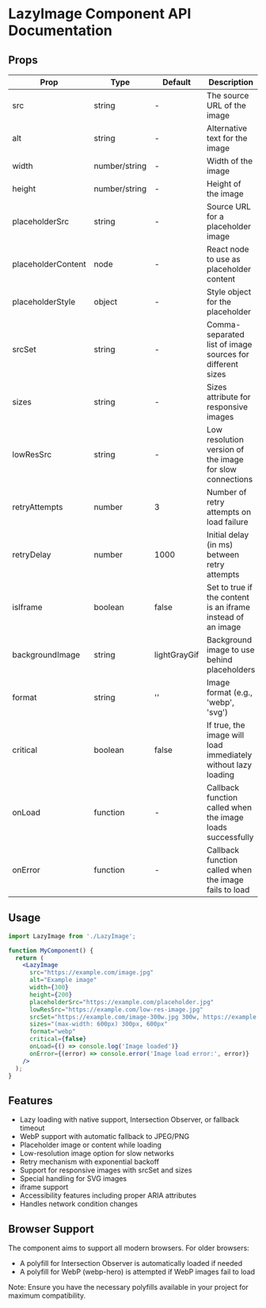 # LazyImage Component API Documentation

## Props

| Prop | Type | Default | Description |
|------|------|---------|-------------|
| src | string | - | The source URL of the image |
| alt | string | - | Alternative text for the image |
| width | number/string | - | Width of the image |
| height | number/string | - | Height of the image |
| placeholderSrc | string | - | Source URL for a placeholder image |
| placeholderContent | node | - | React node to use as placeholder content |
| placeholderStyle | object | - | Style object for the placeholder |
| srcSet | string | - | Comma-separated list of image sources for different sizes |
| sizes | string | - | Sizes attribute for responsive images |
| lowResSrc | string | - | Low resolution version of the image for slow connections |
| retryAttempts | number | 3 | Number of retry attempts on load failure |
| retryDelay | number | 1000 | Initial delay (in ms) between retry attempts |
| isIframe | boolean | false | Set to true if the content is an iframe instead of an image |
| backgroundImage | string | lightGrayGif | Background image to use behind placeholders |
| format | string | '' | Image format (e.g., 'webp', 'svg') |
| critical | boolean | false | If true, the image will load immediately without lazy loading |
| onLoad | function | - | Callback function called when the image loads successfully |
| onError | function | - | Callback function called when the image fails to load |

## Usage

```jsx
import LazyImage from './LazyImage';

function MyComponent() {
  return (
    <LazyImage
      src="https://example.com/image.jpg"
      alt="Example image"
      width={300}
      height={200}
      placeholderSrc="https://example.com/placeholder.jpg"
      lowResSrc="https://example.com/low-res-image.jpg"
      srcSet="https://example.com/image-300w.jpg 300w, https://example.com/image-600w.jpg 600w"
      sizes="(max-width: 600px) 300px, 600px"
      format="webp"
      critical={false}
      onLoad={() => console.log('Image loaded')}
      onError={(error) => console.error('Image load error:', error)}
    />
  );
}
```

## Features

- Lazy loading with native support, Intersection Observer, or fallback timeout
- WebP support with automatic fallback to JPEG/PNG
- Placeholder image or content while loading
- Low-resolution image option for slow networks
- Retry mechanism with exponential backoff
- Support for responsive images with srcSet and sizes
- Special handling for SVG images
- iframe support
- Accessibility features including proper ARIA attributes
- Handles network condition changes

## Browser Support

The component aims to support all modern browsers. For older browsers:
- A polyfill for Intersection Observer is automatically loaded if needed
- A polyfill for WebP (webp-hero) is attempted if WebP images fail to load

Note: Ensure you have the necessary polyfills available in your project for maximum compatibility.

